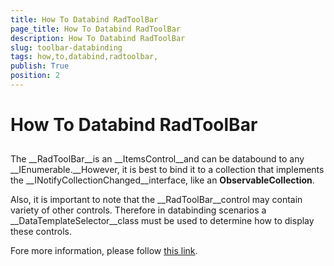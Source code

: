 ```yaml
---
title: How To Databind RadToolBar 
page_title: How To Databind RadToolBar 
description: How To Databind RadToolBar 
slug: toolbar-databinding
tags: how,to,databind,radtoolbar,
publish: True
position: 2
---
```


# How To Databind RadToolBar 



## 

The __RadToolBar__is an __ItemsControl__and can be databound to any 
        __IEnumerable.__However, it is best to bind it to a collection that implements the 
        __INotifyCollectionChanged__interface, like an __ObservableCollection__. 

Also, it is important to note that the __RadToolBar__control may contain variety of other controls.
        Therefore in databinding scenarios a __DataTemplateSelector__class must be used to determine how to 
        display these controls.

Fore more information, please follow [this link](http://blogs.telerik.com/silverlightteam/posts/10-09-28/how-to-databind-telerik-s-toolbar.aspx).
